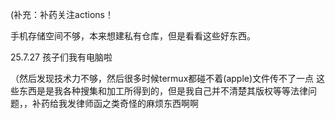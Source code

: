 (补充：补药关注actions！

手机存储空间不够，本来想建私有仓库，但是看看这些好东西。

25.7.27 孩子们我有电脑啦

（然后发现技术力不够，然后很多时候termux都碰不着(apple)文件传不了一点
这些东西是是我各种搜集和加工所得到的，但是我自己并不清楚其版权等等法律问题，，补药给我发律师函之类奇怪的麻烦东西啊啊